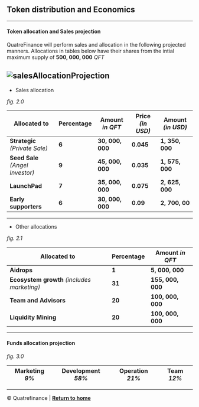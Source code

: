 ## Token distribution and Economics
-----------------------

#### Token allocation and Sales projection

QuatreFinance will perform sales and allocation in the following projected manners.
Allocations in tables below have their shares from the intial maximum supply of **500, 000, 000** _QFT_

![salesAllocationProjection](https://user-images.githubusercontent.com/87430168/138263459-35935e7a-8c77-47b6-a0c1-b9dfa9459c07.jpg)
---------------------------

- Sales allocation

_fig. 2.0_

**Allocated to** | **Percentage** | **Amount** _in QFT_ | **Price** _(in USD)_ | **Amount** _(in USD)_
---------------- | -------------- | ------------------- | -------------------- | ------------------
**Strategic** _(Private Sale)_ | **6** | **30, 000, 000** | **0.045** | **1, 350, 000**
**Seed Sale** _(Angel Investor)_ | **9** | **45, 000, 000** | **0.035** | **1, 575, 000**
**LaunchPad** | **7** | **35, 000, 000** | **0.075** | **2, 625, 000**
**Early supporters** | **6** | **30, 000, 000** | **0.09** | **2, 700, 00**

-----------------------------

- Other allocations

_fig. 2.1_

**Allocated to** | **Percentage** | **Amount** _in QFT_
---------------- | -------------- | -------------------
**Aidrops** | **1** | **5, 000, 000**
**Ecosystem growth** _(includes marketing)_ | **31** | **155, 000, 000**
**Team and Advisors** | **20** | **100, 000, 000**
**Liquidity Mining** | **20** | **100, 000, 000**

-----------------------------


#### Funds allocation projection
_fig. 3.0_

**Marketing** _9%_ | **Development** _58%_ | **Operation** _21%_ | **Team** _12%_
------------------ | --------------------- | ------------------- | -------------- 

-----------------------------------

:copyright: Quatrefinance | **[Return to home](https://github.com/Quatre-Finance/Q-paper#concept-overview)**
